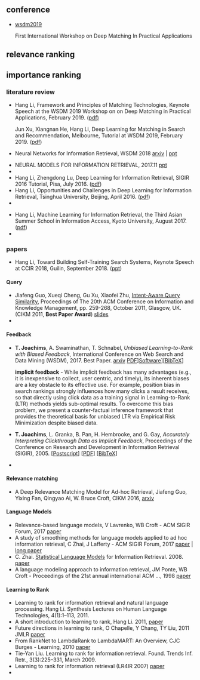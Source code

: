 ## conference

+ [wsdm2019](https://wsdm2019-dapa.github.io/)

  First International Workshop on Deep Matching In Practical Applications

## relevance ranking

## importance ranking

### literature review

+ Hang Li, Framework and Principles of Matching Technologies, Keynote Speech at the WSDM 2019 Workshop on on Deep Matching in Practical Applications,  February 2019. ([pdf)](http://www.hangli-hl.com/uploads/3/4/4/6/34465961/wsdm_2019_workshop.pdf)

  Jun Xu, Xiangnan He, Hang Li, Deep Learning for Matching in Search and Recommendation, Melbourne, Tutorial at WSDM 2019, February 2019. ([pdf](http://www.hangli-hl.com/uploads/3/4/4/6/34465961/wsdm_2019_tutorial.pdf))  

  

+ Neural Networks for Information Retrieval, WSDM 2018 [arxiv](https://arxiv.org/abs/1801.02178) | [ppt](http://nn4ir.com/wsdm2018/) 

- NEURAL MODELS FOR INFORMATION RETRIEVAL, 2017.11 [ppt](https://www.microsoft.com/en-us/research/uploads/prod/2018/04/NeuralIR-Nov2017.pdf) 
- 
- Hang Li, Zhengdong Lu, Deep Learning for Information Retrieval, SIGIR 2016 Tutorial, Pisa, July 2016. ([pdf](http://www.hangli-hl.com/uploads/3/4/4/6/34465961/deep_learning_for_information_retrieval.pdf))
- Hang Li, Opportunities and Challenges in Deep Learning for Information Retrieval, Tsinghua University,  Beijing, April 2016. ([pdf](http://www.hangli-hl.com/uploads/3/4/4/6/34465961/tsinghua_opportunities_and_challenges_in_deep_learning_for_information_retrieval.pdf))
- 

+ Hang Li, Machine Learning for Information Retrieval, the Third Asian Summer School in Information Access, Kyoto University, August 2017. ([pdf](http://www.hangli-hl.com/uploads/3/4/4/6/34465961/machine_learning_for_information_retrieval_-_kyoto.pdf))
+ 




### papers

- Hang Li, Toward Building Self-Training Search Systems, Keynote Speech at CCIR 2018, Guilin, September 2018.  ([ppt](http://www.hangli-hl.com/uploads/3/4/4/6/34465961/unbiased_learning_to_rank.pptx)) 

#### Query

+ Jiafeng Guo, Xueqi Cheng, Gu Xu, Xiaofei Zhu, [Intent-Aware Query Similarity](http://www.bigdatalab.ac.cn/~gjf/papers/2011/Intent-Aware%20Query%20Similarity.pdf), Proceedings of The 20th ACM Conference on Information and Knowledge Management, pp. 259-268, October 2011, Glasgow, UK. (CIKM 2011, **Best Paper Award**) [slides](http://www.bigdatalab.ac.cn/~gjf/papers/2011/IQS_CIKM2011.pdf) 
+ 

#### Feedback

- **T. Joachims**, A. Swaminathan, T. Schnabel, *Unbiased Learning-to-Rank with Biased Feedback*, International Conference on Web Search and Data Mining (WSDM), 2017. Best Paper. [arxiv](https://arxiv.org/abs/1608.04468) 
  [PDF](http://www.cs.cornell.edu/people/tj/publications/joachims_etal_17a.pdf)][Software](http://www.cs.cornell.edu/People/tj/svm_light/svm_proprank.html)][[BibTeX](http://www.cs.cornell.edu/people/tj/publications/joachims.bib)] 

  **implicit feedback** - While implicit feedback has many advantages (e.g., it is inexpensive to collect, user centric, and timely), its inherent biases are a key obstacle to its effective use. For example, position bias in search rankings strongly influences how many clicks a result receives, so that directly using click data as a training signal in Learning-to-Rank (LTR) methods yields sub-optimal results. To overcome this bias problem, we present a counter-factual inference framework that provides the theoretical basis for unbiased LTR via Empirical Risk Minimization despite biased data.

- **T. Joachims**, L. Granka, B. Pan, H. Hembrooke, and G. Gay, *Accurately Interpreting Clickthrough Data as Implicit Feedback*, Proceedings of the Conference on Research and Development in Information Retrieval (SIGIR), 2005. [[Postscript\]](http://www.cs.cornell.edu/people/tj/publications/joachims_etal_05a.ps.gz) [[PDF\]](http://www.cs.cornell.edu/people/tj/publications/joachims_etal_05a.pdf) [[BibTeX](http://www.cs.cornell.edu/people/tj/publications/joachims.bib)] 

- 

#### Relevance matching

+ A Deep Relevance Matching Model for Ad-hoc Retrieval, Jiafeng Guo, Yixing Fan, Qingyao Ai, W. Bruce Croft, CIKM 2016, [arxiv](https://arxiv.org/abs/1711.08611) 

#### Language Models

- Relevance-based language models, V Lavrenko, WB Croft - ACM SIGIR Forum, 2017 [paper](http://citeseerx.ist.psu.edu/viewdoc/download?doi=10.1.1.193.3687&rep=rep1&type=pdf) 
- A study of smoothing methods for language models applied to ad hoc information retrieval, C Zhai, J Lafferty - ACM SIGIR Forum, 2017 [paper](http://www.academia.edu/download/30739074/10.1.1.65.8943.pdf) | [long paper](http://citeseerx.ist.psu.edu/viewdoc/download?doi=10.1.1.58.8978&rep=rep1&type=pdf) 
- C. Zhai. <u>Statistical Language Models</u> for Information Retrieval. 2008. [paper](http://sifaka.cs.uiuc.edu/czhai/pub/slmir-now.pdf) 
- A language modeling approach to information retrieval, JM Ponte, WB Croft - Proceedings of the 21st annual international ACM …, 1998 [paper](http://www.abdelali.net/ref/Ponte_LM_IR_98.pdf) 

#### Learning to Rank

- Learning to rank for information retrieval and natural language processing. Hang Li. Synthesis Lectures on Human Language Technologies, 4(1):1–113, 2011.
- A short introduction to learning to rank, Hang Li. 2011, [paper](https://www.jstage.jst.go.jp/article/transinf/E94.D/10/E94.D_10_1854/_pdf) 
- Future directions in learning to rank, O Chapelle, Y Chang, TY Liu, 2011 JMLR [paper](http://proceedings.mlr.press/v14/chapelle11b/chapelle11b.pdf) 
- From RankNet to LambdaRank to LambdaMART: An Overview, CJC Burges - Learning, 2010 [paper](https://www.microsoft.com/en-us/research/publication/from-ranknet-to-lambdarank-to-lambdamart-an-overview/) 
- Tie-Yan Liu. Learning to rank for information retrieval. Found. Trends Inf. Retr., 3(3):225–331, March 2009.
- Learning to rank for information retrieval (LR4IR 2007)  [paper](http://www.sigir.org/files/forum/2007D/2007d_sigirforum_joachims.pdf) 
- 